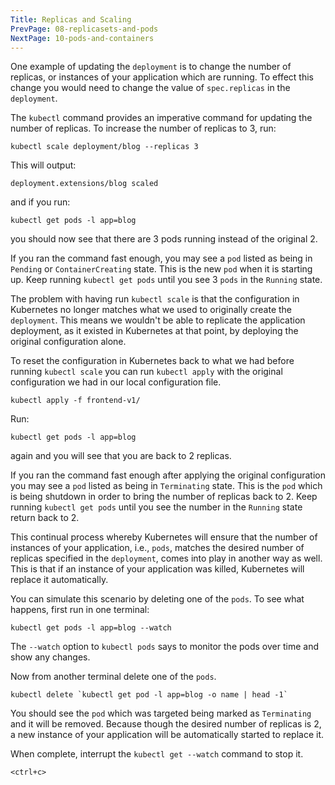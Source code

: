 ```yaml
---
Title: Replicas and Scaling
PrevPage: 08-replicasets-and-pods
NextPage: 10-pods-and-containers
---
```


One example of updating the `deployment` is to change the number of replicas, or instances of your application which are running. To effect this change you would need to change the value of `spec.replicas` in the `deployment`.

The `kubectl` command provides an imperative command for updating the number of replicas. To increase the number of replicas to 3, run:

```execute
kubectl scale deployment/blog --replicas 3
```

This will output:

```
deployment.extensions/blog scaled
```

and if you run:

```execute
kubectl get pods -l app=blog
```

you should now see that there are 3 pods running instead of the original 2.

If you ran the command fast enough, you may see a `pod` listed as being in `Pending` or `ContainerCreating` state. This is the new `pod` when it is starting up. Keep running `kubectl get pods` until you see 3 `pods` in the `Running` state.

The problem with having run `kubectl scale` is that the configuration in Kubernetes no longer matches what we used to originally create the `deployment`. This means we wouldn't be able to replicate the application deployment, as it existed in Kubernetes at that point, by deploying the original configuration alone.

To reset the configuration in Kubernetes back to what we had before running `kubectl scale` you can run `kubectl apply` with the original configuration we had in our local configuration file.

```execute
kubectl apply -f frontend-v1/
```

Run:

```execute
kubectl get pods -l app=blog
```

again and you will see that you are back to 2 replicas.

If you ran the command fast enough after applying the original configuration you may see a `pod` listed as being in `Terminating` state. This is the `pod` which is being shutdown in order to bring the number of replicas back to 2. Keep running `kubectl get pods` until you see the number in the `Running` state return back to 2.

This continual process whereby Kubernetes will ensure that the number of instances of your application, i.e., `pods`, matches the desired number of replicas specified in the `deployment`, comes into play in another way as well. This is that if an instance of your application was killed, Kubernetes will replace it automatically.

You can simulate this scenario by deleting one of the `pods`. To see what happens, first run in one terminal:

```execute-1
kubectl get pods -l app=blog --watch
```

The `--watch` option to `kubectl pods` says to monitor the pods over time and show any changes.

Now from another terminal delete one of the `pods`.

```execute-2
kubectl delete `kubectl get pod -l app=blog -o name | head -1`
```

You should see the `pod` which was targeted being marked as `Terminating` and it will be removed. Because though the desired number of replicas is 2, a new instance of your application will be automatically started to replace it.

When complete, interrupt the `kubectl get --watch` command to stop it.

```execute-1
<ctrl+c>
```
